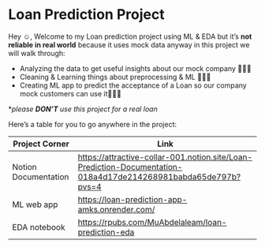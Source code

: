 # Loan Prediction Project

Hey ☺️, Welcome to my Loan prediction project using ML & EDA but it’s **not reliable in real world** because it uses mock data anyway in this project we will walk through:

- Analyzing the data to get useful insights about our mock company 🧑🏻‍💼
- Cleaning & Learning things about preprocessing & ML 🧑🏻‍🏫
- Creating ML app to predict the acceptance of a Loan so our company mock customers can use it🧑🏻‍💻

**please **DON’T**  use this project for a real loan*

Here’s a table for you to go anywhere in the project:

|                               Project Corner |                                         Link |
| --- | --- |
| Notion Documentation | https://attractive-collar-001.notion.site/Loan-Prediction-Documentation-018a4d17de214268981babda65de797b?pvs=4 |
| ML web app | https://loan-prediction-app-amks.onrender.com/ |
| EDA notebook | https://rpubs.com/MuAbdelaleam/loan-prediction-eda |
